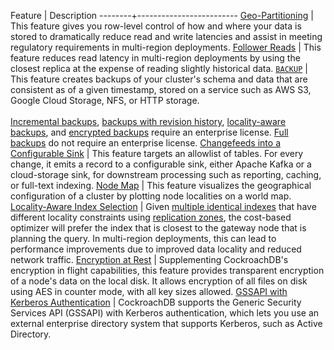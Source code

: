 Feature | Description
--------+-------------------------
[Geo-Partitioning](topology-geo-partitioned-replicas.html) | This feature gives you row-level control of how and where your data is stored to dramatically reduce read and write latencies and assist in meeting regulatory requirements in multi-region deployments.
[Follower Reads](follower-reads.html) | This feature reduces read latency in multi-region deployments by using the closest replica at the expense of reading slightly historical data.
[`BACKUP`](backup.html) | This feature creates backups of your cluster's schema and data that are consistent as of a given timestamp, stored on a service such as AWS S3, Google Cloud Storage, NFS, or HTTP storage.<br><br>[Incremental backups](take-full-and-incremental-backups.html), [backups with revision history](take-backups-with-revision-history-and-restore-from-a-point-in-time.html), [locality-aware backups](take-and-restore-locality-aware-backups.html), and [encrypted backups](take-and-restore-encrypted-backups.html) require an enterprise license. [Full backups](take-full-and-incremental-backups.html) do not require an enterprise license.
[Changefeeds into a Configurable Sink](create-changefeed.html) | This feature targets an allowlist of tables. For every change, it emits a record to a configurable sink, either Apache Kafka or a cloud-storage sink, for downstream processing such as reporting, caching, or full-text indexing.
[Node Map](enable-node-map.html) | This feature visualizes the geographical configuration of a cluster by plotting node localities on a world map.
[Locality-Aware Index Selection](cost-based-optimizer.html#preferring-the-nearest-index) | Given [multiple identical indexes](topology-duplicate-indexes.html) that have different locality constraints using [replication zones](configure-replication-zones.html), the cost-based optimizer will prefer the index that is closest to the gateway node that is planning the query. In multi-region deployments, this can lead to performance improvements due to improved data locality and reduced network traffic.
[Encryption at Rest](encryption.html#encryption-at-rest-enterprise) | Supplementing CockroachDB's encryption in flight capabilities, this feature provides transparent encryption of a node's data on the local disk. It allows encryption of all files on disk using AES in counter mode, with all key sizes allowed.
[GSSAPI with Kerberos Authentication](gssapi_authentication.html) | CockroachDB supports the Generic Security Services API (GSSAPI) with Kerberos authentication, which lets you use an external enterprise directory system that supports Kerberos, such as Active Directory.
